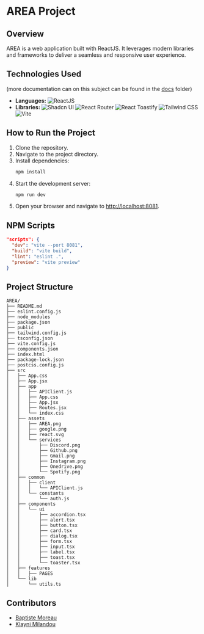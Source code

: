 
# AREA Project

## Overview
AREA is a web application built with ReactJS. It leverages modern libraries and frameworks to deliver a seamless and responsive user experience.

## Technologies Used
(more documentation can on this subject can be found in the [docs](../docs) folder)
- **Languages:**
  ![ReactJS](https://skillicons.dev/icons?i=react)
- **Libraries:**
  ![Shadcn UI](https://skillicons.dev/icons?i=tailwind)
  ![React Router](https://skillicons.dev/icons?i=react)
  ![React Toastify](https://skillicons.dev/icons?i=react)
  ![Tailwind CSS](https://skillicons.dev/icons?i=tailwind)
  ![Vite](https://skillicons.dev/icons?i=vite)

## How to Run the Project
1. Clone the repository.
2. Navigate to the project directory.
3. Install dependencies:
   ```bash
   npm install
   ```
4. Start the development server:
   ```bash
   npm run dev
   ```
5. Open your browser and navigate to [http://localhost:8081](http://localhost:8081).

## NPM Scripts
```json
"scripts": {
  "dev": "vite --port 8081",
  "build": "vite build",
  "lint": "eslint .",
  "preview": "vite preview"
}
```

## Project Structure
```
AREA/
├── README.md
├── eslint.config.js
├── node_modules
├── package.json
├── public
├── tailwind.config.js
├── tsconfig.json
├── vite.config.js
├── components.json
├── index.html
├── package-lock.json
├── postcss.config.js
├── src
│   ├── App.css
│   ├── App.jsx
│   ├── app
│   │   ├── APIClient.js
│   │   ├── App.css
│   │   ├── App.jsx
│   │   ├── Routes.jsx
│   │   └── index.css
│   ├── assets
│   │   ├── AREA.png
│   │   ├── google.png
│   │   ├── react.svg
│   │   └── services
│   │       ├── Discord.png
│   │       ├── Github.png
│   │       ├── Gmail.png
│   │       ├── Instagram.png
│   │       ├── Onedrive.png
│   │       └── Spotify.png
│   ├── common
│   │   ├── client
│   │   │   └── APIClient.js
│   │   └── constants
│   │       └── auth.js
│   ├── components
│   │   └── ui
│   │       ├── accordion.tsx
│   │       ├── alert.tsx
│   │       ├── button.tsx
│   │       ├── card.tsx
│   │       ├── dialog.tsx
│   │       ├── form.tsx
│   │       ├── input.tsx
│   │       ├── label.tsx
│   │       ├── toast.tsx
│   │       └── toaster.tsx
│   ├── features
│   │   ├── PAGES
│   └── lib
│       └── utils.ts
```

## Contributors
- [Baptiste Moreau](https://github.com/BxptisteM)
- [Klayni Milandou](https://github.com/Klayni)
